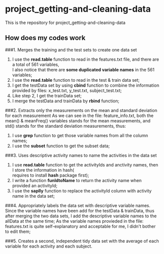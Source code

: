 project_getting-and-cleaning-data
=================================

This is the repository for project_getting-and-cleaning-data

How does my codes work
------------------------

###1. Merges the training and the test sets to create one data set

 1. I use the **read.table** function to read in the features.txt file, and there are a total of 561 variables,  
    I also notice that there are **some duplicated variable names** in the 561 variables;
 2. I use the **read.table** function to read in the test & train data set;
 3. I get the testData set by using **cbind** function to combine the information provided by files: x_test.txt, y_test.txt,       subject_test.txt;
 4. Like step 2, I get the trainData set;
 5. I merge the testData and trainData by **rbind** function; 
 
###2. Extracts only the measurements on the mean and standard deviation for each measurement
  As we can see in the file: feature_info.txt, both the mean() & meanFreq() variables stands for the mean measurements,      and std() stands for the standard deviation measurements, thus:
 1. I use **grep** function to get those variable names from all the column names;
 2. I use the **subset** function to get the subset data;

###3. Uses descriptive activity names to name the activities in the data set
 1. I use **read.table** function to get the activityIds and anctivity names, then I store the information in hash(  
 requires to install **hash** package first);
 2. I write a function **funIdtoName** to return the activity name when provided an activityId;
 3. I use the **saplly** function to replace the activityId column with activity name in the data set;
 
###4. Appropriately labels the data set with descriptive variable names.
 Since the variable names have been add for the testData &   trainData, thus after merging the two data sets, 
 I add the descriptive variable names to the allData at the same time;
 As the variable names provieded in the file: features.txt is quite self-explanatory and acceptable for me, I didn't bother to edit them;
 
###5. Creates a second, independent tidy data set with the average of each variable for each activity and each subject. 
